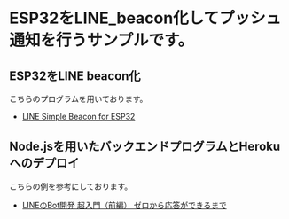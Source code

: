 # ESP32をLINE_beacon化してプッシュ通知を行うサンプルです。
## ESP32をLINE beacon化
こちらのプログラムを用いております。
- [LINE Simple Beacon for ESP32](https://github.com/taichunmin/line-simplebeacon-esp32)
## Node.jsを用いたバックエンドプログラムとHerokuへのデプロイ
こちらの例を参考にしております。
- [LINEのBot開発 超入門（前編） ゼロから応答ができるまで](https://qiita.com/nkjm/items/38808bbc97d6927837cd)
